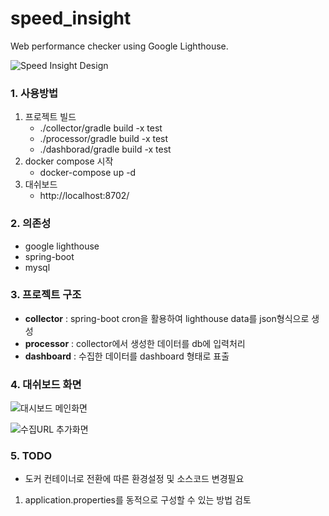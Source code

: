 ﻿# speed_insight
Web performance checker using Google Lighthouse.

![Speed Insight Design](https://www.notion.so/image/https%3A%2F%2Fs3-us-west-2.amazonaws.com%2Fsecure.notion-static.com%2F80ce24bb-6371-48ed-8315-e596fa59d931%2Fspeed_insight_design.png?table=block&id=e6bda937-ebca-4c6c-a4aa-9177b6234359&width=3190&cache=v2)

### 1. 사용방법
 1. 프로젝트 빌드
    - ./collector/gradle build -x test
    - ./processor/gradle build -x test
    - ./dashborad/gradle build -x test
 2. docker compose 시작
    - docker-compose up -d
 3. 대쉬보드
    - http://localhost:8702/

### 2. 의존성
 - google lighthouse
 - spring-boot
 - mysql

### 3. 프로젝트 구조
 - **collector** : spring-boot cron을 활용하여 lighthouse data를 json형식으로 생성
 - **processor** : collector에서 생성한 데이터를 db에 입력처리
 - **dashboard** : 수집한 데이터를 dashboard 형태로 표출

### 4. 대쉬보드 화면
 ![대시보드 메인화면](https://s3.us-west-2.amazonaws.com/secure.notion-static.com/12792c05-c08c-48ec-80c0-e3b9ca1b9be7/.jpg?X-Amz-Algorithm=AWS4-HMAC-SHA256&X-Amz-Credential=AKIAT73L2G45O3KS52Y5%2F20200726%2Fus-west-2%2Fs3%2Faws4_request&X-Amz-Date=20200726T090903Z&X-Amz-Expires=86400&X-Amz-Signature=7ea3884a5cd4e8fda012b3ca41d84b0986c7dc9422b5071a658bc1d529e2495c&X-Amz-SignedHeaders=host&response-content-disposition=filename%20%3D%22.jpg%22)

 ![수집URL 추가화면](https://s3.us-west-2.amazonaws.com/secure.notion-static.com/32da28ab-3767-428b-99bf-062351cda64d/URL.jpg?X-Amz-Algorithm=AWS4-HMAC-SHA256&X-Amz-Credential=AKIAT73L2G45O3KS52Y5%2F20200726%2Fus-west-2%2Fs3%2Faws4_request&X-Amz-Date=20200726T090924Z&X-Amz-Expires=86400&X-Amz-Signature=89a5d8929419ee56c10d81b0289d6d13ebe9311afd4b418613935c29b7dd92bb&X-Amz-SignedHeaders=host&response-content-disposition=filename%20%3D%22URL.jpg%22)

### 5. TODO
 - 도커 컨테이너로 전환에 따른 환경설정 및 소스코드 변경필요
  1. application.properties를 동적으로 구성할 수 있는 방법 검토
